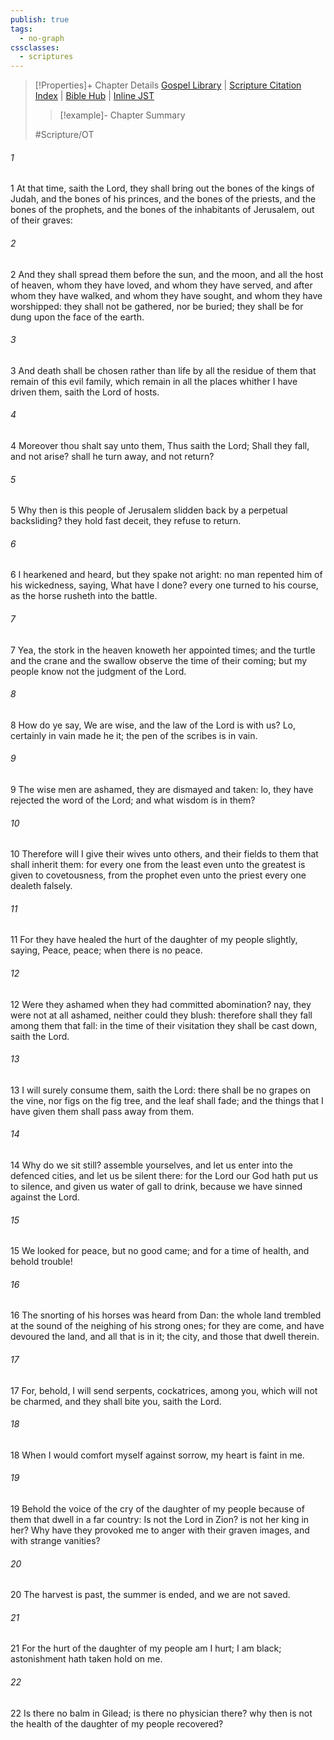 ```yaml
---
publish: true
tags:
  - no-graph
cssclasses:
  - scriptures
---
```

>[!Properties]+ Chapter Details
>[Gospel Library](https://churchofjesuschrist.org/study/scriptures/ot/jer/8?lang=eng)    |    [Scripture Citation Index](https://scriptures.byu.edu/#07c08::c07c08)    |    [Bible Hub](https://biblehub.com/jeremiah/8.htm)    |    [Inline JST](https://scripturetoolbox.com/html/ic/Jeremiah/8.html)
>>[!example]- Chapter Summary
>> 
> 
>
>#Scripture/OT
###### 1
1 At that time, saith the Lord, they shall bring out the bones of the kings of Judah, and the bones of his princes, and the bones of the priests, and the bones of the prophets, and the bones of the inhabitants of Jerusalem, out of their graves:
###### 2
2 And they shall spread them before the sun, and the moon, and all the host of heaven, whom they have loved, and whom they have served, and after whom they have walked, and whom they have sought, and whom they have worshipped: they shall not be gathered, nor be buried; they shall be for dung upon the face of the earth.
###### 3
3 And death shall be chosen rather than life by all the residue of them that remain of this evil family, which remain in all the places whither I have driven them, saith the Lord of hosts.
###### 4
4 Moreover thou shalt say unto them, Thus saith the Lord; Shall they fall, and not arise? shall he turn away, and not return?
###### 5
5 Why then is this people of Jerusalem slidden back by a perpetual backsliding? they hold fast deceit, they refuse to return.
###### 6
6 I hearkened and heard, but they spake not aright: no man repented him of his wickedness, saying, What have I done? every one turned to his course, as the horse rusheth into the battle.
###### 7
7 Yea, the stork in the heaven knoweth her appointed times; and the turtle and the crane and the swallow observe the time of their coming; but my people know not the judgment of the Lord.
###### 8
8 How do ye say, We are wise, and the law of the Lord is with us? Lo, certainly in vain made he it; the pen of the scribes is in vain.
###### 9
9 The wise men are ashamed, they are dismayed and taken: lo, they have rejected the word of the Lord; and what wisdom is in them?
###### 10
10 Therefore will I give their wives unto others, and their fields to them that shall inherit them: for every one from the least even unto the greatest is given to covetousness, from the prophet even unto the priest every one dealeth falsely.
###### 11
11 For they have healed the hurt of the daughter of my people slightly, saying, Peace, peace; when there is no peace.
###### 12
12 Were they ashamed when they had committed abomination? nay, they were not at all ashamed, neither could they blush: therefore shall they fall among them that fall: in the time of their visitation they shall be cast down, saith the Lord.
###### 13
13 I will surely consume them, saith the Lord: there shall be no grapes on the vine, nor figs on the fig tree, and the leaf shall fade; and the things that I have given them shall pass away from them.
###### 14
14 Why do we sit still? assemble yourselves, and let us enter into the defenced cities, and let us be silent there: for the Lord our God hath put us to silence, and given us water of gall to drink, because we have sinned against the Lord.
###### 15
15 We looked for peace, but no good came; and for a time of health, and behold trouble!
###### 16
16 The snorting of his horses was heard from Dan: the whole land trembled at the sound of the neighing of his strong ones; for they are come, and have devoured the land, and all that is in it; the city, and those that dwell therein.
###### 17
17 For, behold, I will send serpents, cockatrices, among you, which will not be charmed, and they shall bite you, saith the Lord.
###### 18
18 When I would comfort myself against sorrow, my heart is faint in me.
###### 19
19 Behold the voice of the cry of the daughter of my people because of them that dwell in a far country: Is not the Lord in Zion? is not her king in her? Why have they provoked me to anger with their graven images, and with strange vanities?
###### 20
20 The harvest is past, the summer is ended, and we are not saved.
###### 21
21 For the hurt of the daughter of my people am I hurt; I am black; astonishment hath taken hold on me.
###### 22
22 Is there no balm in Gilead; is there no physician there? why then is not the health of the daughter of my people recovered?
